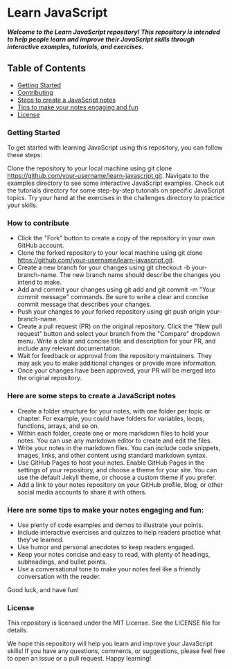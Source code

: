 # Learn JavaScript

**_Welcome to the Learn JavaScript repository! This repository is intended to help people learn and improve their JavaScript skills through interactive examples, tutorials, and exercises._**

## Table of Contents

- [Getting Started](#getting-started)
- [Contributing](#how-to-contribute)
- [Steps to create a JavaScript notes](#here-are-some-steps-to-create-a-JavaScript-notes)
- [Tips to make your notes engaging and fun](#here-are-some-steps-to-create-a-JavaScript-notes)
- [License](#license)

### Getting Started

To get started with learning JavaScript using this repository, you can follow these steps:

Clone the repository to your local machine using git clone https://github.com/your-username/learn-javascript.git.
Navigate to the examples directory to see some interactive JavaScript examples.
Check out the tutorials directory for some step-by-step tutorials on specific JavaScript topics.
Try your hand at the exercises in the challenges directory to practice your skills.

### How to contribute

- Click the "Fork" button to create a copy of the repository in your own GitHub account.
- Clone the forked repository to your local machine using git clone https://github.com/your-username/learn-javascript.git.
- Create a new branch for your changes using git checkout -b your-branch-name. The new branch name should describe the changes you intend to make.
- Add and commit your changes using git add <file> and git commit -m "Your commit message" commands. Be sure to write a clear and concise commit message that describes your changes.
- Push your changes to your forked repository using git push origin your-branch-name.
- Create a pull request (PR) on the original repository. Click the "New pull request" button and select your branch from the "Compare" dropdown menu. Write a clear and concise title and description for your PR, and include any relevant documentation.
- Wait for feedback or approval from the repository maintainers. They may ask you to make additional changes or provide more information.
- Once your changes have been approved, your PR will be merged into the original repository.

### Here are some steps to create a JavaScript notes

- Create a folder structure for your notes, with one folder per topic or chapter. For example, you could have folders for variables, loops, functions, arrays, and so on.
- Within each folder, create one or more markdown files to hold your notes. You can use any markdown editor to create and edit the files.
- Write your notes in the markdown files. You can include code snippets, images, links, and other content using standard markdown syntax.
- Use GitHub Pages to host your notes. Enable GitHub Pages in the settings of your repository, and choose a theme for your site. You can use the default Jekyll theme, or choose a custom theme if you prefer.
- Add a link to your notes repository on your GitHub profile, blog, or other social media accounts to share it with others.

### Here are some tips to make your notes engaging and fun:

- Use plenty of code examples and demos to illustrate your points.
- Include interactive exercises and quizzes to help readers practice what they've learned.
- Use humor and personal anecdotes to keep readers engaged.
- Keep your notes concise and easy to read, with plenty of headings, subheadings, and bullet points.
- Use a conversational tone to make your notes feel like a friendly conversation with the reader.

Good luck, and have fun!

### License

This repository is licensed under the MIT License. See the LICENSE file for details.

We hope this repository will help you learn and improve your JavaScript skills! If you have any questions, comments, or suggestions, please feel free to open an issue or a pull request. Happy learning!
